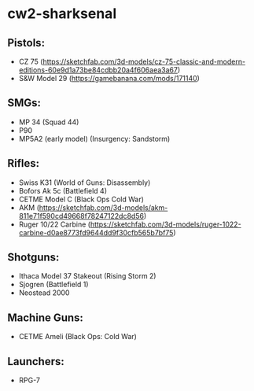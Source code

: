 # cw2-sharksenal


## Pistols:
- CZ 75 (https://sketchfab.com/3d-models/cz-75-classic-and-modern-editions-60e9d1a73be84cdbb20a4f606aea3a67)
- S&W Model 29 (https://gamebanana.com/mods/171140)

## SMGs:
- MP 34 (Squad 44)
- P90
- MP5A2 (early model) (Insurgency: Sandstorm)

## Rifles:
- Swiss K31 (World of Guns: Disassembly)
- Bofors Ak 5c (Battlefield 4)
- CETME Model C (Black Ops Cold War)
- AKM (https://sketchfab.com/3d-models/akm-811e71f590cd49668f78247122dc8d56)
- Ruger 10/22 Carbine (https://sketchfab.com/3d-models/ruger-1022-carbine-d0ae8773fd9644dd9f30cfb565b7bf75)

## Shotguns:
- Ithaca Model 37 Stakeout (Rising Storm 2)
- Sjogren (Battlefield 1)
- Neostead 2000

## Machine Guns:
- CETME Ameli (Black Ops: Cold War)

## Launchers:
- RPG-7